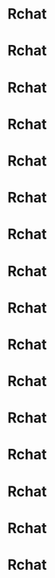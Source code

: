 # Rchat
# Rchat
# Rchat
# Rchat
# Rchat
# Rchat
# Rchat
# Rchat
# Rchat
# Rchat
# Rchat
# Rchat
# Rchat
# Rchat
# Rchat
# Rchat
